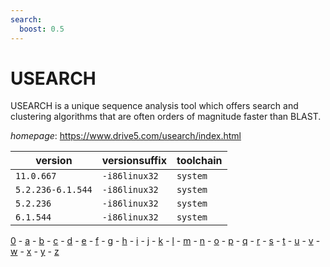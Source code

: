 ```yaml
---
search:
  boost: 0.5
---
```

# USEARCH

USEARCH is a unique sequence analysis tool which offers search and clustering algorithms that are  often orders of magnitude faster than BLAST.

*homepage*: <https://www.drive5.com/usearch/index.html>

version | versionsuffix | toolchain
--------|---------------|----------
``11.0.667`` | ``-i86linux32`` | ``system``
``5.2.236-6.1.544`` | ``-i86linux32`` | ``system``
``5.2.236`` | ``-i86linux32`` | ``system``
``6.1.544`` | ``-i86linux32`` | ``system``

[0](../0/index.md) - [a](../a/index.md) - [b](../b/index.md) - [c](../c/index.md) - [d](../d/index.md) - [e](../e/index.md) - [f](../f/index.md) - [g](../g/index.md) - [h](../h/index.md) - [i](../i/index.md) - [j](../j/index.md) - [k](../k/index.md) - [l](../l/index.md) - [m](../m/index.md) - [n](../n/index.md) - [o](../o/index.md) - [p](../p/index.md) - [q](../q/index.md) - [r](../r/index.md) - [s](../s/index.md) - [t](../t/index.md) - [u](../u/index.md) - [v](../v/index.md) - [w](../w/index.md) - [x](../x/index.md) - [y](../y/index.md) - [z](../z/index.md)

